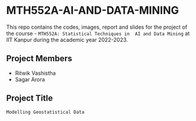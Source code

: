 # MTH552A-AI-AND-DATA-MINING

This repo contains the codes, images, report and slides for the project of the course - `MTH552A: Statistical Techniques in  AI and Data Mining` at IIT Kanpur during the academic year 2022-2023.

## Project Members
  - Ritwik Vashistha
  - Sagar Arora

## Project Title
`Modelling Geostatistical Data`

